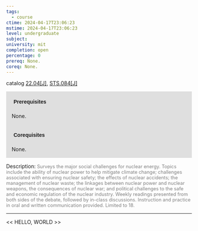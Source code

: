 ```yaml
---
tags:
  - course
ctime: 2024-04-17T23:06:23
mstime: 2024-04-17T23:06:23
level: undergraduate
subject: 
university: mit
completion: open
percentage: 0
prereq: None.
coreq: None.
---
```


catalog [22.04[J]](http://student.mit.edu/catalog/m22a.html#22.04), [STS.084[J]](http://student.mit.edu/catalog/mSTSa.html#STS.084)

<span style="display: block; padding: 15px; background-color: rgb(100, 100, 100, 0.2);"><font id="m_prereq2729_0" style="display: block; font-family: Arial, sans-serif; font-weight: bold; padding: 5px">Prerequisites</font><br><span id="prereq2729_0">None.</span></span>
<span style="display: block; padding: 15px; background-color: rgb(100, 100, 100, 0.2);"><font id="m_coreq2729_0" style="display: block; font-family: Arial, sans-serif; font-weight: bold; padding: 5px">Corequisites</font><br><span id="coreq2729_0">None.</span></span>

<font style="">Description:</font>
<font style="color: grey; font-size: 0.8rem;">Surveys the major social challenges for nuclear energy.     Topics include the ability of nuclear power to help mitigate climate change; challenges associated with ensuring nuclear safety; the effects of nuclear accidents; the management of nuclear waste; the linkages between nuclear power and nuclear weapons, the consequences of nuclear war; and political challenges to the safe and economic regulation of the nuclear industry.  Weekly readings presented from both sides of the debate, followed by in-class discussions. Instruction and practice in oral and written communication provided. Limited to 18.</font>



---

<< HELLO, WORLD >>
